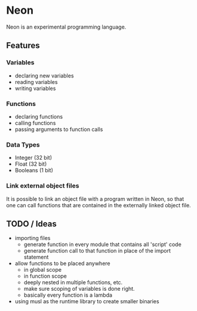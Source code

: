 # Neon

Neon is an experimental programming language.

## Features

### Variables

- declaring new variables
- reading variables
- writing variables

### Functions

- declaring functions
- calling functions
- passing arguments to function calls

### Data Types

- Integer (32 bit)
- Float (32 bit)
- Booleans (1 bit)

### Link external object files

It is possible to link an object file with a program written in Neon,
so that one can call functions that are contained in the externally linked object file.

## TODO / Ideas

- importing files
    - generate function in every module that contains all 'script' code
    - generate function call to that function in place of the import statement
- allow functions to be placed anywhere
    - in global scope
    - in function scope
    - deeply nested in multiple functions, etc.
    - make sure scoping of variables is done right.
    - basically every function is a lambda
- using musl as the runtime library to create smaller binaries
